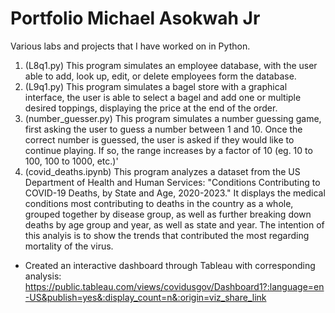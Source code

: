 # Portfolio Michael Asokwah Jr
Various labs and projects that I have worked on in Python. 

1. (L8q1.py) This program simulates an employee database, with the user able to
 add, look up, edit, or delete employees form the database. 
2. (L9q1.py)  This program simulates a bagel store with a graphical interface, the user is able to select a bagel and add one or multiple desired toppings,
displaying the price at the end of the order.
3. (number_guesser.py) This program simulates a number guessing game, first asking the user to guess a number between 1 and 10. Once the correct number is guessed, the user is asked if they would like to continue playing. If so, the range increases by a factor of 10 (eg. 10 to 100, 100 to 1000, etc.)'
4. (covid_deaths.ipynb) This program analyzes a dataset from the US Department of Health and Human Services:  "Conditions Contributing to COVID-19 Deaths, by State and Age, 2020-2023." It displays the medical conditions most contributing to deaths in the country as a whole, grouped together by disease group, as well as further breaking down deaths by age group and year, as well as state and year. The intention of this analyis is to show the trends that contributed the most regarding mortality of the virus. 
 - Created an interactive dashboard through Tableau with corresponding analysis: https://public.tableau.com/views/covidusgov/Dashboard1?:language=en-US&publish=yes&:display_count=n&:origin=viz_share_link 
